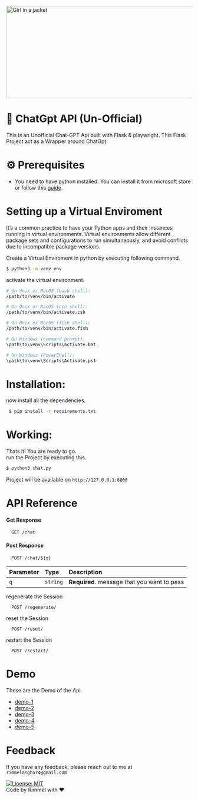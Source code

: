 <link href="https://cdn.jsdelivr.net/npm/bootstrap@5.0.2/dist/css/bootstrap.min.css" rel="stylesheet" integrity="sha384-EVSTQN3/azprG1Anm3QDgpJLIm9Nao0Yz1ztcQTwFspd3yD65VohhpuuCOmLASjC" crossorigin="anonymous">

<img src="https://staticg.sportskeeda.com/editor/2022/12/12ba3-16703270774402-1920.jpg" alt="Girl in a jacket" width="1000" height="250">

# 🤖 ChatGpt API (Un-Official)
This is an Unofficial Chat-GPT Api built with Flask & playwright.
This Flask Project act as a Wrapper around ChatGpt.
# ⚙️ Prerequisites

- You need to have python installed. You can install it from microsoft store or follow this [guide](https://www.geeksforgeeks.org/how-to-install-python-on-windows/).

# Setting up a Virtual Enviroment

It’s a common practice to have your Python apps and their instances running in virtual environments. Virtual environments allow different package sets and configurations to run simultaneously, and avoid conflicts due to incompatible package versions. 

Create a Virtual Enviroment in python by executing following command.
```bash
$ python3 -m venv env
```
activate the virtual environment.
```bash
# On Unix or MacOS (bash shell): 
/path/to/venv/bin/activate

# On Unix or MacOS (csh shell):
/path/to/venv/bin/activate.csh

# On Unix or MacOS (fish shell):
/path/to/venv/bin/activate.fish

# On Windows (command prompt):
\path\to\venv\Scripts\activate.bat

# On Windows (PowerShell):
\path\to\venv\Scripts\Activate.ps1
```

# Installation:
now install all the dependencies.
```bash
 $ pip install -r requirements.txt
```

# Working:
Thats it! You are ready to go. </br>
run the Project by executing this.
```bash
$ python3 chat.py
```

Project will be available on
``http://127.0.0.1:8000``

# API Reference

#### Get Response

```http
  GET /chat
```

#### Post Response

```http
  POST /chat/${q}
```

| Parameter | Type     | Description                       |
| :-------- | :------- | :-------------------------------- |
| `q`      | `string` | **Required**. message that you want to pass  |


regenerate the Session
```http
  POST /regenerate/
```

reset the Session
```http
  POST /reset/
```


restart the Session
```http
  POST /restart/
```

# Demo
These are the Demo of the Api.
 - <a href="https://github.com/rimmelasghar/chatgpt-Api/blob/master/img/chatgpt-1.PNG">demo-1</a>
 - <a href="https://github.com/rimmelasghar/chatgpt-Api/blob/master/img/chatgpt-2.PNG">demo-2</a>
 - <a href="https://github.com/rimmelasghar/chatgpt-Api/blob/master/img/chatgpt-3.PNG">demo-3</a>
 - <a href="https://github.com/rimmelasghar/chatgpt-Api/blob/master/img/chatgpt-4.PNG">demo-4</a>
 - <a href="https://github.com/rimmelasghar/chatgpt-Api/blob/master/img/chatgpt-5.PNG">demo-5</a>
# Feedback
If you have any feedback, please reach out to me at  `rimmelasghar4@gmail.com` 


[![License: MIT](https://img.shields.io/badge/License-MIT-purple.svg)](https://opensource.org/licenses/MIT)
<br>
Code by Rimmel with ❤
